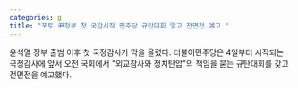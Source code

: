 ```yaml
---
categories: g
title: "포토 尹정부 첫 국감시작 민주당 규탄대회 열고 전면전 예고 "
---
```

윤석열 정부 출범 이후 첫 국정감사가 막을 올렸다. 더불어민주당은 4일부터 시작되는 국정감사에 앞서 오전 국회에서 "외교참사와 정치탄압"의 책임을 묻는 규탄대회를 갖고 전면전을 예고했다.